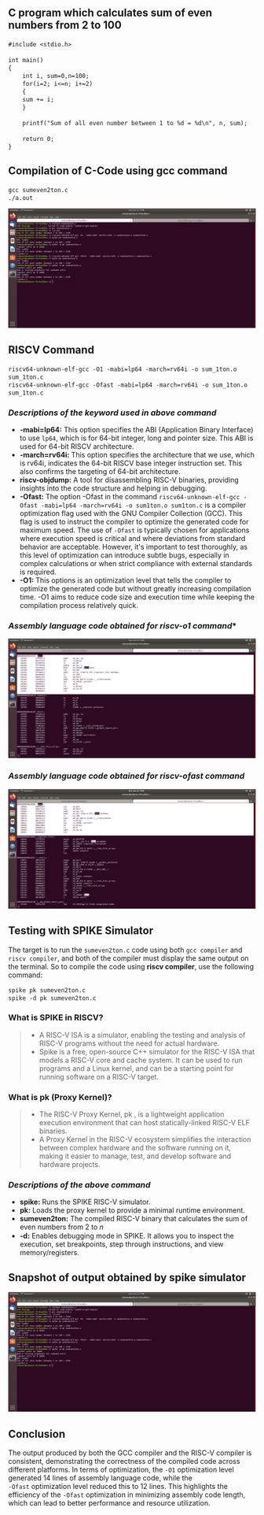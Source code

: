 ## C program which calculates sum of even numbers from 2 to 100
```
#include <stdio.h>

int main()
{
    int i, sum=0,n=100;
    for(i=2; i<=n; i+=2)
    {
	sum += i;
    }

    printf("Sum of all even number between 1 to %d = %d\n", n, sum);

    return 0;
}

```
## Compilation of C-Code using gcc command 
```
gcc sumeven2ton.c
./a.out
```
![C Code compiled on gcc Compiler](https://github.com/RohitJ1204/samsung-riscv/blob/f04d62bffa18712242dd1848c9c17867f664fe6b/Task02/Command_terminal.png)

## RISCV Command
```
riscv64-unknown-elf-gcc -O1 -mabi=lp64 -march=rv64i -o sum_1ton.o sum_1ton.c
riscv64-unknown-elf-gcc -Ofast -mabi=lp64 -march=rv64i -o sum_1ton.o sum_1ton.c
```
### *Descriptions of the keyword used in above command*  
* **-mabi=lp64:** This option specifies the ABI (Application Binary Interface) to use ```lp64```, which is for 64-bit integer, long and pointer size. This ABI is used for 64-bit RISCV architecture.  
* **-march=rv64i:** This option specifies the architecture that we use, which is rv64i, indicates the 64-bit RISCV base integer instruction set. This also confirms the targeting of 64-bit architecture.  
* **riscv-objdump:** A tool for disassembling RISC-V binaries, providing insights into the code structure and helping in debugging.  
* **-Ofast:** The option -Ofast in the command ```riscv64-unknown-elf-gcc -Ofast -mabi=lp64 -march=rv64i -o sum1ton.o sum1ton.c``` is a compiler optimization flag used with the GNU Compiler Collection (GCC). This flag is used to instruct the compiler to optimize the generated code for maximum speed. The use of ```-Ofast``` is typically chosen for applications where execution speed is critical and where deviations from standard behavior are acceptable. However, it's important to test thoroughly, as this level of optimization can introduce subtle bugs, especially in complex calculations or when strict compliance with external standards is required.  
* **-O1:** This options is an optimization level that tells the compiler to optimize the generated code but without greatly increasing compilation time. -O1 aims to reduce code size and execution time while keeping the compilation process relatively quick.

### *Assembly language code obtained for riscv-o1 command**
![riscv-O1](https://github.com/RohitJ1204/samsung-riscv/blob/d9f0afde47c7cc3482a0cd4081ae4abddb0726f3/Task02/riscv-O1.png)

### *Assembly language code obtained for riscv-ofast command*
![riscv-Ofast](https://github.com/RohitJ1204/samsung-riscv/blob/d9f0afde47c7cc3482a0cd4081ae4abddb0726f3/Task02/riscv-Ofast.png)

## Testing with SPIKE Simulator
The target is to run the ```sumeven2ton.c``` code using both ```gcc compiler``` and ```riscv compiler```, and both of the compiler must display the same output on the terminal. So to compile the code using **riscv compiler**, use the following command:  
```
spike pk sumeven2ton.c
spike -d pk sumeven2ton.c
```
### What is SPIKE in RISCV?
> * A RISC-V ISA is a simulator, enabling the testing and analysis of RISC-V programs without the need for actual hardware.  
> * Spike is a free, open-source C++ simulator for the RISC-V ISA that models a RISC-V core and cache system. It can be used to run programs and a Linux kernel, and can be a starting point for running software on a RISC-V target.  
### What is pk (Proxy Kernel)?  
> * The RISC-V Proxy Kernel, pk , is a lightweight application execution environment that can host statically-linked RISC-V ELF binaries.  
> * A Proxy Kernel in the RISC-V ecosystem simplifies the interaction between complex hardware and the software running on it, making it easier to manage, test, and develop software and hardware projects.
### *Descriptions of the above command*  
* **spike:** Runs the SPIKE RISC-V simulator. 
* **pk:** Loads the proxy kernel to provide a minimal runtime environment. 
* **sumeven2ton:** The compiled RISC-V binary that calculates the sum of even numbers from 2 to 𝑛
* **-d:** Enables debugging mode in SPIKE. It allows you to inspect the execution, set breakpoints, step through instructions, and view memory/registers.
## Snapshot of output obtained by spike simulator
![Spike_simulatoroutput](https://github.com/RohitJ1204/samsung-riscv/blob/f04d62bffa18712242dd1848c9c17867f664fe6b/Task02/Command_terminal.png)
## Conclusion
<p>
	
The output produced by both the GCC compiler and the RISC-V compiler is consistent, demonstrating the correctness of the compiled code across different platforms. In terms of optimization, the ```-O1``` optimization level generated 14 lines of assembly language code, while the <br>```-Ofast``` optimization level reduced this to 12 lines. This highlights the efficiency of the ```-Ofast``` optimization in minimizing assembly code length, which can lead to better performance and resource utilization.
</p>

 
